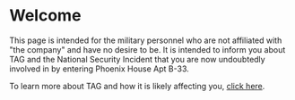 # Welcome
This page is intended for the military personnel who are not affiliated with "the company" and have no desire to be. It is intended to inform you about TAG and the National Security Incident that you are now undoubtedly involved in by entering Phoenix House Apt B-33.

To learn more about TAG and how it is likely affecting you, [click here](https://github.com/TAGIsNoGame/TAG/blob/master/MIL/README.md).
